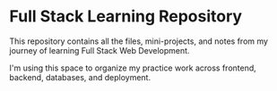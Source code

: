 # Full Stack Learning Repository

This repository contains all the files, mini-projects, and notes from my journey of learning Full Stack Web Development.

I'm using this space to organize my practice work across frontend, backend, databases, and deployment.

